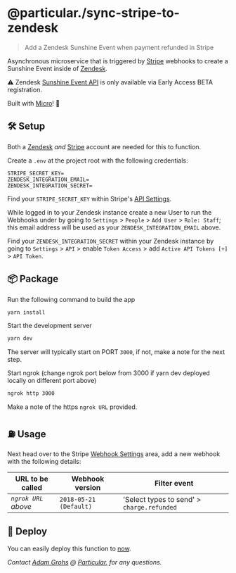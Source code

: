 # @particular./sync-stripe-to-zendesk

> Add a Zendesk Sunshine Event when payment refunded in Stripe

Asynchronous microservice that is triggered by [Stripe](https://stripe.com) webhooks to create a Sunshine Event inside of [Zendesk](https://zendesk.com).

⚠️ Zendesk [Sunshine Event API](https://develop.zendesk.com/hc/en-us/community/posts/360004233828-About-the-Events-API) is only available via Early Access BETA registration.

Built with [Micro](https://github.com/zeit/micro)! 🤩

## 🛠 Setup

Both a [Zendesk](https://zendesk.com) _and_ [Stripe](https://stripe.com) account are needed for this to function.

Create a `.env` at the project root with the following credentials:

```dosini
STRIPE_SECRET_KEY=
ZENDESK_INTEGRATION_EMAIL=
ZENDESK_INTEGRATION_SECRET=
```

Find your `STRIPE_SECRET_KEY` within Stripe's [API Settings](https://dashboard.stripe.com/account/apikeys).

While logged in to your Zendesk instance create a new User to run the Webhooks under by going to `Settings` > `People` > `Add User` > `Role: Staff`; this email address will be used as your `ZENDESK_INTEGRATION_EMAIL` above.

Find your `ZENDESK_INTEGRATION_SECRET` within your Zendesk instance by going to `Settings` > `API` > enable `Token Access` > add `Active API Tokens [+]` > `API Token`.

## 📦 Package

Run the following command to build the app

```bash
yarn install
```

Start the development server

```bash
yarn dev
```

The server will typically start on PORT `3000`, if not, make a note for the next step.

Start ngrok (change ngrok port below from 3000 if yarn dev deployed locally on different port above)

```bash
ngrok http 3000
```

Make a note of the https `ngrok URL` provided.

## ⛽️ Usage

Next head over to the Stripe [Webhook Settings](https://dashboard.stripe.com/account/webhooks) area, add a new webhook with the following details:

| URL to be called    | Webhook version        | Filter event                               |
| ------------------- | ---------------------- | ------------------------------------------ |
| _`ngrok URL` above_ | `2018-05-21 (Default)` | 'Select types to send' > `charge.refunded` |

## 🚀 Deploy

You can easily deploy this function to [now](https://now.sh).

_Contact [Adam Grohs](https://www.linkedin.com/in/adamgrohs/) @ [Particular.](https://uniquelyparticular.com) for any questions._
